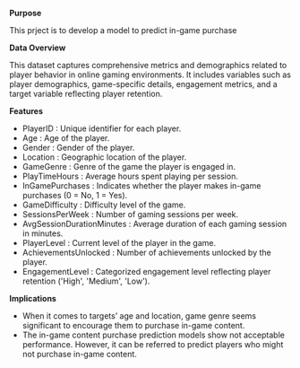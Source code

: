 **Purpose**

This prject is to develop a model to predict in-game purchase

**Data Overview**

This dataset captures comprehensive metrics and demographics related to player behavior in online gaming environments. It includes variables such as player demographics, game-specific details, engagement metrics, and a target variable reflecting player retention.

**Features**

- PlayerID : Unique identifier for each player.
- Age : Age of the player.
- Gender : Gender of the player.
- Location : Geographic location of the player.
- GameGenre : Genre of the game the player is engaged in.
- PlayTimeHours : Average hours spent playing per session.
- InGamePurchases : Indicates whether the player makes in-game purchases (0 = No, 1 = Yes).
- GameDifficulty : Difficulty level of the game.
- SessionsPerWeek : Number of gaming sessions per week.
- AvgSessionDurationMinutes : Average duration of each gaming session in minutes.
- PlayerLevel : Current level of the player in the game.
- AchievementsUnlocked : Number of achievements unlocked by the player.
- EngagementLevel : Categorized engagement level reflecting player retention ('High', 'Medium', 'Low').

**Implications**

- When it comes to targets’ age and location, game genre seems significant to encourage them to purchase in-game content.
- The in-game content purchase prediction models show not acceptable performance. However, it can be referred to predict players who might not purchase in-game content.
